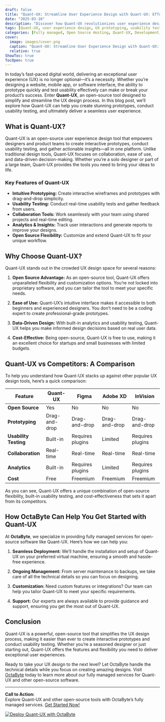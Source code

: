 ```yaml
---
draft: false
title: "Quant-UX: Streamline User Experience Design with Quant-UX: Effortless Prototyping & Usability Testing"
date: "2025-03-10"
description: "Discover how Quant-UX revolutionizes user experience design with its intuitive prototyping and usability testing tools. Learn why Quant-UX is the go-to solution for designers and businesses looking to streamline their UX workflows."
tags: [Quant-UX, user experience design, UX prototyping, usability testing, open source UX tools, Quant-UX vs competitors, Quant-UX features, Quant-UX benefits, OctaByte managed services]
categories: [Fully managed, Open Source Hosting, Quant-UX, Development, Others]
cover:
  image: images/cover.png
  caption: "Quant-UX: Streamline User Experience Design with Quant-UX: Effortless Prototyping & Usability Testing"
  relative: true
ShowToc: true
TocOpen: true
---
```



In today’s fast-paced digital world, delivering an exceptional user experience (UX) is no longer optional—it’s a necessity. Whether you’re designing a website, mobile app, or software interface, the ability to prototype quickly and test usability effectively can make or break your product’s success. Enter **Quant-UX**, an open-source tool designed to simplify and streamline the UX design process. In this blog post, we’ll explore how Quant-UX can help you create stunning prototypes, conduct usability testing, and ultimately deliver a seamless user experience.

## What is Quant-UX?

Quant-UX is an open-source user experience design tool that empowers designers and product teams to create interactive prototypes, conduct usability testing, and gather actionable insights—all in one platform. Unlike traditional design tools, Quant-UX focuses on collaboration, ease of use, and data-driven decision-making. Whether you’re a solo designer or part of a large team, Quant-UX provides the tools you need to bring your ideas to life.

### Key Features of Quant-UX

- **Intuitive Prototyping:** Create interactive wireframes and prototypes with drag-and-drop simplicity.
- **Usability Testing:** Conduct real-time usability tests and gather feedback from users.
- **Collaboration Tools:** Work seamlessly with your team using shared projects and real-time editing.
- **Analytics & Insights:** Track user interactions and generate reports to improve your designs.
- **Open Source Flexibility:** Customize and extend Quant-UX to fit your unique workflow.

## Why Choose Quant-UX?

Quant-UX stands out in the crowded UX design space for several reasons:

1. **Open Source Advantage:** As an open-source tool, Quant-UX offers unparalleled flexibility and customization options. You’re not locked into proprietary software, and you can tailor the tool to meet your specific needs.
   
2. **Ease of Use:** Quant-UX’s intuitive interface makes it accessible to both beginners and experienced designers. You don’t need to be a coding expert to create professional-grade prototypes.

3. **Data-Driven Design:** With built-in analytics and usability testing, Quant-UX helps you make informed design decisions based on real user data.

4. **Cost-Effective:** Being open-source, Quant-UX is free to use, making it an excellent choice for startups and small businesses with limited budgets.

## Quant-UX vs Competitors: A Comparison

To help you understand how Quant-UX stacks up against other popular UX design tools, here’s a quick comparison:

| Feature                | Quant-UX               | Figma                  | Adobe XD              | InVision              |
|------------------------|------------------------|------------------------|------------------------|------------------------|
| **Open Source**        | Yes                    | No                     | No                     | No                     |
| **Prototyping**        | Drag-and-drop          | Drag-and-drop          | Drag-and-drop          | Drag-and-drop          |
| **Usability Testing**  | Built-in               | Requires plugins       | Limited                | Requires plugins       |
| **Collaboration**      | Real-time              | Real-time              | Real-time              | Real-time              |
| **Analytics**          | Built-in               | Requires plugins       | Limited                | Requires plugins       |
| **Cost**               | Free                   | Freemium               | Freemium               | Freemium               |

As you can see, Quant-UX offers a unique combination of open-source flexibility, built-in usability testing, and cost-effectiveness that sets it apart from its competitors.

## How OctaByte Can Help You Get Started with Quant-UX

At **OctaByte**, we specialize in providing fully managed services for open-source software like Quant-UX. Here’s how we can help you:

1. **Seamless Deployment:** We’ll handle the installation and setup of Quant-UX on your preferred virtual machine, ensuring a smooth and hassle-free experience.
   
2. **Ongoing Management:** From server maintenance to backups, we take care of all the technical details so you can focus on designing.

3. **Customization:** Need custom features or integrations? Our team can help you tailor Quant-UX to meet your specific requirements.

4. **Support:** Our experts are always available to provide guidance and support, ensuring you get the most out of Quant-UX.

## Conclusion

Quant-UX is a powerful, open-source tool that simplifies the UX design process, making it easier than ever to create interactive prototypes and conduct usability testing. Whether you’re a seasoned designer or just starting out, Quant-UX offers the features and flexibility you need to deliver exceptional user experiences.

Ready to take your UX design to the next level? Let OctaByte handle the technical details while you focus on creating amazing designs. Visit [OctaByte](https://octabyte.io) today to learn more about our fully managed services for Quant-UX and other open-source software.

---

**Call to Action:**  
Explore Quant-UX and other open-source tools with OctaByte’s fully managed services. [Get Started Now!](https://octabyte.io)

[![Deploy Quant-UX with OctaByte](/images/deploy-on-octabyte.png)](https://octabyte.io/fully-managed-open-source-services/development/others/quant-ux)